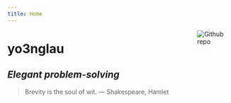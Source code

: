```yaml
---
title: Home
---
```


[<img src="https://simpleicons.org/icons/github.svg" style="max-width:15%;min-width:40px;float:right;" alt="Github repo" />](https://github.com/yo3nglau)

# yo3nglau

## _Elegant problem-solving_

> Brevity is the soul of wit. — Shakespeare, Hamlet
